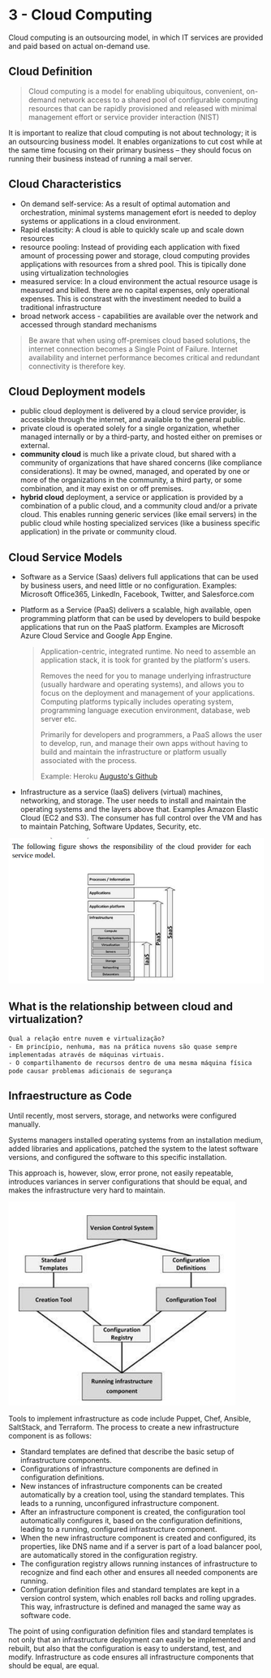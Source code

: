 # 3 - Cloud Computing
Cloud computing is an outsourcing model, in which IT services are provided and paid based on actual on-demand use.

## Cloud Definition


> Cloud computing is a model for enabling ubiquitous, convenient, on-demand network access to a shared pool of configurable computing resources that can be rapidly provisioned and released with minimal management effort or service provider interaction (NIST)

It is important to realize that cloud computing is not about technology; it is an outsourcing business model. It enables organizations to cut cost while at the same time focusing on their primary business – they should focus on running their business instead of running a mail server.

## Cloud Characteristics
- On demand self-service: As a result of optimal automation and orchestration, minimal systems management efort is needed to deploy systems or applications in a cloud environment.
- Rapid elasticity: A cloud is able to quickly scale up and scale down resources
- resource pooling: Instead of providing each application with fixed amount of processing power and storage, cloud computing provides appliçations with resources from a shred pool. This is tipically done using virtualization technologies
- measured service: In a cloud environment the actual resource usage is measured and billed. there are no capital expenses, only operational expenses. This is constrast with the investiment needed to build a traditional infrastructure
- broad network access - capabilities are available over the network and accessed through standard mechanisms

> Be aware that when using off-premises cloud based solutions, the internet connection becomes a Single Point of Failure. Internet availability and internet performance becomes critical and redundant connectivity is therefore key.

## Cloud Deployment models
- public cloud deployment is delivered by a cloud service provider, is accessible through the internet, and available to the general public.
- private cloud is operated solely for a single organization, whether managed internally or by a third-party, and hosted either on premises or
external. 
- **community cloud** is much like a private cloud, but shared with a community of organizations that have shared concerns (like compliance considerations). It may be owned, managed, and operated by one or more of the organizations in the community, a third party, or some combination, and it may exist on or off premises.
- **hybrid cloud** deployment, a service or application is provided by a combination of a public cloud, and a community cloud and/or a private cloud. This enables running generic services (like email servers) in the public cloud while hosting specialized services (like a business specific application) in the private or community cloud.

## Cloud Service Models
- Software as a Service (Saas) delivers full applications that can be used by business users, and need little or no configuration. Examples: Microsoft Office365, LinkedIn, Facebook, Twitter, and Salesforce.com

- Platform as a Service (PaaS) delivers a scalable, high available, open programming platform that can be used by developers to build bespoke applications that run on the PaaS platform. Examples are Microsoft Azure Cloud Service and Google App Engine.
    > Application-centric, integrated runtime. No need to assemble an application stack, it is took for granted by the platform's users.
    > 
    > Removes the need for you to manage underlying infrastructure (usually hardware and operating systems), and allows you to focus on the deployment and management of your applications.
    Computing platforms typically includes operating system, programming language execution environment, database, web server etc.
    >
    > Primarily for developers and programmers, a PaaS allows the user to develop, run, and manage their own apps without having to build and maintain the infrastructure or platform usually associated with the process.
    >
    > Example: Heroku
    > [Augusto's Github](https://github.com/AugustoCalado/Computer-Science-Concepts-Techniques-Technologies/blob/a7bf4e9842829bbbd15e45fc6f51f4dc0c688edc/Cloud-Native/Cloud-Native%20Architecture.md)

- Infrastructure as a service (IaaS) delivers (virtual) machines, networking, and storage. The user needs to install and maintain the operating systems and the layers above that. Examples Amazon Elastic
Cloud (EC2 and S3). The consumer has full control over the VM and has to maintain Patching, Software Updates, Security, etc.

![](./resources/cloud-provider-for-each-service-model.png)


## What is the relationship between cloud and virtualization?
```
Qual a relação entre nuvem e virtualização?
- Em princípio, nenhuma, mas na prática nuvens são quase sempre implementadas através de máquinas virtuais.
- O compartilhamento de recursos dentro de uma mesma máquina física pode causar problemas adicionais de segurança
```

## Infraestructure as Code
Until recently, most servers, storage, and networks were configured manually.

Systems managers installed operating systems from an installation medium,
added libraries and applications, patched the system to the latest software
versions, and configured the software to this specific installation. 

This approach is, however, slow, error prone, not easily repeatable, introduces variances in server configurations that should be equal, and makes the infrastructure very
hard to maintain.

![](resources/infra-as-code.png)

Tools to implement infrastructure as code include Puppet, Chef, Ansible, SaltStack, and Terraform. The process to create a new infrastructure component is as follows:

- Standard templates are defined that describe the basic setup of infrastructure components.
- Configurations of infrastructure components are defined in configuration definitions.
-  New instances of infrastructure components can be created automatically by a creation tool, using the standard templates. This leads to a running, unconfigured infrastructure component.
- After an infrastructure component is created, the configuration tool automatically configures it, based on the configuration definitions, leading to a running, configured infrastructure component.
- When the new infrastructure component is created and configured, its properties, like DNS name and if a server is part of a load balancer pool, are automatically stored in the configuration registry.
- The configuration registry allows running instances of infrastructure to
recognize and find each other and ensures all needed components are running.
- Configuration definition files and standard templates are kept in a version control system, which enables roll backs and rolling upgrades. This way, infrastructure is defined and managed the same way as software code.

The point of using configuration definition files and standard templates is not only that an infrastructure deployment can easily be implemented and rebuilt, but also that the configuration is easy to understand, test, and modify. Infrastructure as code ensures all infrastructure components that should be equal, are equal.